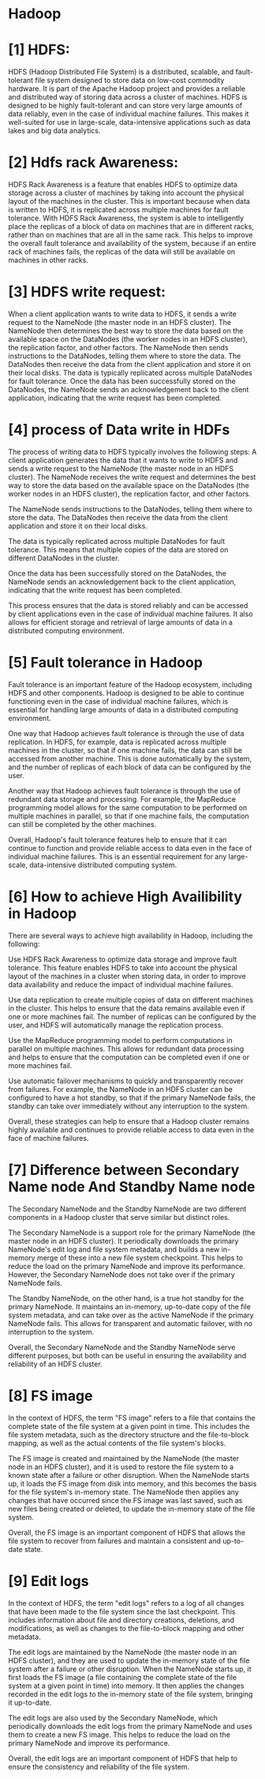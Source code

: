 # Hadoop
 # [1] HDFS:
HDFS (Hadoop Distributed File System) is a distributed, scalable, and fault-tolerant file system designed to store data on low-cost commodity hardware. It is part of the Apache Hadoop project and provides a reliable and distributed way of storing data across a cluster of machines. HDFS is designed to be highly fault-tolerant and can store very large amounts of data reliably, even in the case of individual machine failures. This makes it well-suited for use in large-scale, data-intensive applications such as data lakes and big data analytics.



 # [2] Hdfs rack Awareness:
HDFS Rack Awareness is a feature that enables HDFS to optimize data storage across a cluster of machines by taking into account the physical layout of the machines in the cluster. This is important because when data is written to HDFS, it is replicated across multiple machines for fault tolerance. With HDFS Rack Awareness, the system is able to intelligently place the replicas of a block of data on machines that are in different racks, rather than on machines that are all in the same rack. This helps to improve the overall fault tolerance and availability of the system, because if an entire rack of machines fails, the replicas of the data will still be available on machines in other racks.




# [3] HDFS write request:
When a client application wants to write data to HDFS, it sends a write request to the NameNode (the master node in an HDFS cluster). The NameNode then determines the best way to store the data based on the available space on the DataNodes (the worker nodes in an HDFS cluster), the replication factor, and other factors. The NameNode then sends instructions to the DataNodes, telling them where to store the data. The DataNodes then receive the data from the client application and store it on their local disks. The data is typically replicated across multiple DataNodes for fault tolerance. Once the data has been successfully stored on the DataNodes, the NameNode sends an acknowledgement back to the client application, indicating that the write request has been completed.



# [4] process of Data write in HDFs
The process of writing data to HDFS typically involves the following steps:
A client application generates the data that it wants to write to HDFS and sends a write request to the NameNode (the master node in an HDFS cluster).
The NameNode receives the write request and determines the best way to store the data based on the available space on the DataNodes (the worker nodes in an HDFS cluster), the replication factor, and other factors.

The NameNode sends instructions to the DataNodes, telling them where to store the data. The DataNodes then receive the data from the client application and store it on their local disks.

The data is typically replicated across multiple DataNodes for fault tolerance. This means that multiple copies of the data are stored on different DataNodes in the cluster.

Once the data has been successfully stored on the DataNodes, the NameNode sends an acknowledgement back to the client application, indicating that the write request has been completed.

This process ensures that the data is stored reliably and can be accessed by client applications even in the case of individual machine failures. It also allows for efficient storage and retrieval of large amounts of data in a distributed computing environment.





# [5] Fault tolerance in Hadoop
Fault tolerance is an important feature of the Hadoop ecosystem, including HDFS and other components. Hadoop is designed to be able to continue functioning even in the case of individual machine failures, which is essential for handling large amounts of data in a distributed computing environment.

One way that Hadoop achieves fault tolerance is through the use of data replication. In HDFS, for example, data is replicated across multiple machines in the cluster, so that if one machine fails, the data can still be accessed from another machine. This is done automatically by the system, and the number of replicas of each block of data can be configured by the user.

Another way that Hadoop achieves fault tolerance is through the use of redundant data storage and processing. For example, the MapReduce programming model allows for the same computation to be performed on multiple machines in parallel, so that if one machine fails, the computation can still be completed by the other machines.

Overall, Hadoop's fault tolerance features help to ensure that it can continue to function and provide reliable access to data even in the face of individual machine failures. This is an essential requirement for any large-scale, data-intensive distributed computing system.





# [6] How to achieve High Availibility in Hadoop
There are several ways to achieve high availability in Hadoop, including the following:

Use HDFS Rack Awareness to optimize data storage and improve fault tolerance. This feature enables HDFS to take into account the physical layout of the machines in a cluster when storing data, in order to improve data availability and reduce the impact of individual machine failures.

Use data replication to create multiple copies of data on different machines in the cluster. This helps to ensure that the data remains available even if one or more machines fail. The number of replicas can be configured by the user, and HDFS will automatically manage the replication process.

Use the MapReduce programming model to perform computations in parallel on multiple machines. This allows for redundant data processing and helps to ensure that the computation can be completed even if one or more machines fail.

Use automatic failover mechanisms to quickly and transparently recover from failures. For example, the NameNode in an HDFS cluster can be configured to have a hot standby, so that if the primary NameNode fails, the standby can take over immediately without any interruption to the system.

Overall, these strategies can help to ensure that a Hadoop cluster remains highly available and continues to provide reliable access to data even in the face of machine failures.





# [7] Difference between Secondary Name node And Standby Name node
The Secondary NameNode and the Standby NameNode are two different components in a Hadoop cluster that serve similar but distinct roles.

The Secondary NameNode is a support role for the primary NameNode (the master node in an HDFS cluster). It periodically downloads the primary NameNode's edit log and file system metadata, and builds a new in-memory merge of these into a new file system checkpoint. This helps to reduce the load on the primary NameNode and improve its performance. However, the Secondary NameNode does not take over if the primary NameNode fails.

The Standby NameNode, on the other hand, is a true hot standby for the primary NameNode. It maintains an in-memory, up-to-date copy of the file system metadata, and can take over as the active NameNode if the primary NameNode fails. This allows for transparent and automatic failover, with no interruption to the system.

Overall, the Secondary NameNode and the Standby NameNode serve different purposes, but both can be useful in ensuring the availability and reliability of an HDFS cluster.



# [8] FS image
In the context of HDFS, the term "FS image" refers to a file that contains the complete state of the file system at a given point in time. This includes the file system metadata, such as the directory structure and the file-to-block mapping, as well as the actual contents of the file system's blocks.

The FS image is created and maintained by the NameNode (the master node in an HDFS cluster), and it is used to restore the file system to a known state after a failure or other disruption. When the NameNode starts up, it loads the FS image from disk into memory, and this becomes the basis for the file system's in-memory state. The NameNode then applies any changes that have occurred since the FS image was last saved, such as new files being created or deleted, to update the in-memory state of the file system.

Overall, the FS image is an important component of HDFS that allows the file system to recover from failures and maintain a consistent and up-to-date state.




# [9] Edit logs
In the context of HDFS, the term "edit logs" refers to a log of all changes that have been made to the file system since the last checkpoint. This includes information about file and directory creations, deletions, and modifications, as well as changes to the file-to-block mapping and other metadata.

The edit logs are maintained by the NameNode (the master node in an HDFS cluster), and they are used to update the in-memory state of the file system after a failure or other disruption. When the NameNode starts up, it first loads the FS image (a file containing the complete state of the file system at a given point in time) into memory. It then applies the changes recorded in the edit logs to the in-memory state of the file system, bringing it up-to-date.

The edit logs are also used by the Secondary NameNode, which periodically downloads the edit logs from the primary NameNode and uses them to create a new FS image. This helps to reduce the load on the primary NameNode and improve its performance.

Overall, the edit logs are an important component of HDFS that help to ensure the consistency and reliability of the file system.
